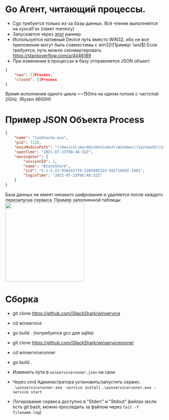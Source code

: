 # Go Агент, читающий процессы.

* Cgo требуется только из-за базы данных. Всё чтение выполняется на syscall'ах (пакет memory)
* Запускается через [этот](https://github.com/l3lackShark/winservicerunner) раннер 
* Используется нативный Device путь вместо WIN32, ибо не все приложения могут быть совместимы с win32(Пример: \\wsl$) Если требуется, путь можно сконвертировать https://stackoverflow.com/a/4446189 
* При изменении в процессах в базу отправляется JSON объект:

```json
{
    "new": []Process,
    "closed": []Process
}
```

Время исполнения одного цикла ~~150ms на одном потоке с частотой 2GHz. (Ryzen 4600H)   

# Пример JSON Объекта Process

```json
{
	"name": "taskhostw.exe",
	"pid": 7128,
	"mainModulePath": "\\Device\\HarddiskVolume3\\Windows\\System32\\taskhostw.exe",
	"openTime": "2021-07-23T08:48:32Z",
	"owningUser": {
		"sessionID": 1,
		"name": "BlackShark",
		"sid": "S-1-5-21-916415770-2301682324-591716892-1001",
		"loginTime": "2021-07-23T08:48:32Z"
	}
}
```

База данных не имеет никакого шифрования и удаляется после каждого перезапуска сервиса. Пример заполненной таблицы: 
<img  src="https://cdn.discordapp.com/attachments/562954897163812865/870270378151378944/unknown.png"  width="250">


# Сборка
* git clone https://github.com/l3lackShark/winservice
* cd winservice
* go build . (потребуется gcc для sqlite) 

* git clone https://github.com/l3lackShark/winservicerunner
* cd winservicerunner
* go build .
* Изменить пути в `winservicerunner.json` на свои
* Через cmd Администратора установить/запустить сервис: `.\winservicerunner.exe -service install`  `.\winservicerunner.exe -service start`
* Логирование сервиса доступно в "Stderr" и "Stdout" файлах (если есть git bash, можно проследить за файлом через `tail -f filename.log`)
